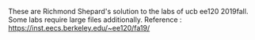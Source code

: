 These are Richmond Shepard's solution to the labs of ucb ee120 2019fall.
Some labs require large files additionally. 
Reference : https://inst.eecs.berkeley.edu/~ee120/fa19/
